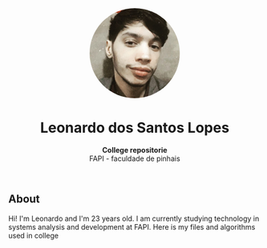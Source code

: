 <div align="center"><img src="https://raw.githubusercontent.com/LeonardoSL13/Portfolio/master/img/imagen3.jpg" style="height:180px;width:180px;border-radius:50%;max-width:none;"></div>
<h1 align="center">Leonardo dos Santos Lopes</h1>
<p align="center"><strong>College repositorie</strong>
<br>FAPI - faculdade de pinhais</p>
<br/>
<h2>About</h2>
Hi! I'm Leonardo and I'm 23 years old. I am currently studying technology in systems analysis and development at FAPI. Here is my files and algorithms used in college
